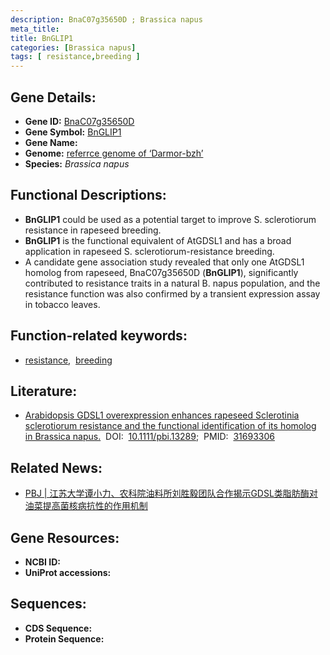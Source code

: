 ```yaml
---
description: BnaC07g35650D ; Brassica napus
meta_title:
title: BnGLIP1
categories: [Brassica napus]
tags: [ resistance,breeding ]
---
```


## Gene Details:
- **Gene ID:**	[BnaC07g35650D]()
- **Gene Symbol:** <u>BnGLIP1</u>
- **Gene Name:** 
- **Genome:** [referrce genome of ‘Darmor-bzh’]()
- **Species:** *Brassica napus*

## Functional Descriptions:
   - **BnGLIP1** could be used as a potential target to improve S. sclerotiorum resistance in rapeseed breeding.
   - **BnGLIP1** is the functional equivalent of AtGDSL1 and has a broad application in rapeseed S. sclerotiorum-resistance breeding.
   - A candidate gene association study revealed that only one AtGDSL1 homolog from rapeseed, BnaC07g35650D (**BnGLIP1**), significantly contributed to resistance traits in a natural B. napus population, and the resistance function was also confirmed by a transient expression assay in tobacco leaves. 

## Function-related keywords:
   - [resistance](/tags/resistance/),&nbsp;&nbsp;[breeding](/tags/breeding/)

## Literature:
   - [Arabidopsis GDSL1 overexpression enhances rapeseed Sclerotinia sclerotiorum resistance and the functional identification of its homolog in Brassica napus.]( https://onlinelibrary.wiley.com/doi/10.1111/pbi.13289)&nbsp;&nbsp;DOI:&nbsp;&nbsp;[10.1111/pbi.13289](https://onlinelibrary.wiley.com/doi/10.1111/pbi.13289);&nbsp;&nbsp;PMID:&nbsp;&nbsp;[31693306](https://pubmed.ncbi.nlm.nih.gov/31693306/)

## Related News:
   - [PBJ | 江苏大学谭小力、农科院油料所刘胜毅团队合作揭示GDSL类脂肪酶对油菜提高菌核病抗性的作用机制](https://mp.weixin.qq.com/s?__biz=Mzg3MDEwNDEyMg==&mid=2247486329&idx=1&sn=7dd37aea8872b5f0e7f8ccac3b33aacc&chksm=ce93a62cf9e42f3ac9c953b13d0ee9b9d5ddd2f28ddf3ef0ab16ded8fdad4ec7e937f9d0d3a3&scene=27#wechat_redirect)

## Gene Resources:
- **NCBI ID:**  [](https://www.ncbi.nlm.nih.gov/gene/?term=)
- **UniProt accessions:** [](https://www.uniprot.org/uniprotkb//entry)



## Sequences:
- **CDS Sequence:**
- **Protein Sequence:**
